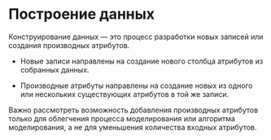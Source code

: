 Построение данных
==============

Конструирование данных — это процесс разработки новых записей или создания производных атрибутов.

- Новые записи направлены на создание нового столбца атрибутов из собранных данных.

- Производные атрибуты направлены на создание новых из одного или нескольких существующих атрибутов в той же записи.

Важно рассмотреть возможность добавления производных атрибутов только для облегчения процесса моделирования или алгоритма моделирования, а не для уменьшения количества входных атрибутов.